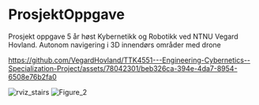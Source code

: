 # ProsjektOppgave
 Prosjekt oppgave 5 år høst Kybernetikk og Robotikk ved NTNU Vegard Hovland. 
 Autonom navigering i 3D innendørs områder med drone



https://github.com/VegardHovland/TTK4551---Engineering-Cybernetics--Specialization-Project/assets/78042301/beb326ca-394e-4da7-8954-6508e76b2fa0

![rviz_stairs](https://github.com/VegardHovland/TTK4551---Engineering-Cybernetics--Specialization-Project/assets/78042301/91867126-ef5d-4150-8436-34211a3b05cf)
![Figure_2](https://github.com/VegardHovland/TTK4551---Engineering-Cybernetics--Specialization-Project/assets/78042301/8a14c973-2674-4640-9676-b540d483fd85)
